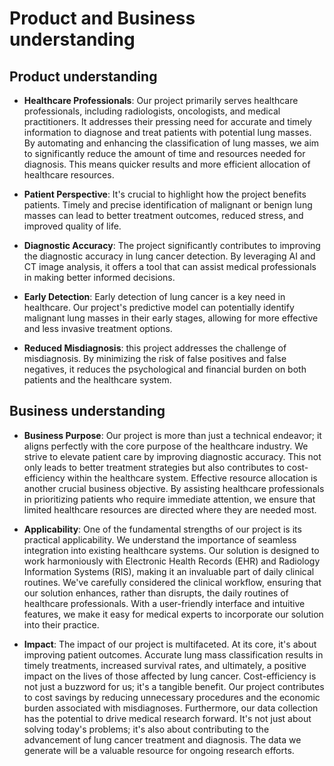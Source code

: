 # Product and Business understanding


## Product understanding

*	**Healthcare Professionals**: Our project primarily serves healthcare professionals, including radiologists, oncologists, and medical practitioners. It addresses their pressing need for accurate and timely information to diagnose and treat patients with potential lung masses. By automating and enhancing the classification of lung masses, we aim to significantly reduce the amount of time and resources needed for diagnosis. This means quicker results and more efficient allocation of healthcare resources.
  
*	**Patient Perspective**: It's crucial to highlight how the project benefits patients. Timely and precise identification of malignant or benign lung masses can lead to better treatment outcomes, reduced stress, and improved quality of life.
  
*	**Diagnostic Accuracy**: The project significantly contributes to improving the diagnostic accuracy in lung cancer detection. By leveraging AI and CT image analysis, it offers a tool that can assist medical professionals in making better informed decisions.
  
*	**Early Detection**: Early detection of lung cancer is a key need in healthcare. Our project's predictive model can potentially identify malignant lung masses in their early stages, allowing for more effective and less invasive treatment options.
  
*	**Reduced Misdiagnosis**: this project addresses the challenge of misdiagnosis. By minimizing the risk of false positives and false negatives, it reduces the psychological and financial burden on both patients and the healthcare system.


## Business understanding

*	**Business Purpose**: Our project is more than just a technical endeavor; it aligns perfectly with the core purpose of the healthcare industry. We strive to elevate patient care by improving diagnostic accuracy. This not only leads to better treatment strategies but also contributes to cost-efficiency within the healthcare system. Effective resource allocation is another crucial business objective. By assisting healthcare professionals in prioritizing patients who require immediate attention, we ensure that limited healthcare resources are directed where they are needed most.

*	**Applicability**: One of the fundamental strengths of our project is its practical applicability. We understand the importance of seamless integration into existing healthcare systems. Our solution is designed to work harmoniously with Electronic Health Records (EHR) and Radiology Information Systems (RIS), making it an invaluable part of daily clinical routines. We've carefully considered the clinical workflow, ensuring that our solution enhances, rather than disrupts, the daily routines of healthcare professionals. With a user-friendly interface and intuitive features, we make it easy for medical experts to incorporate our solution into their practice.

*	**Impact**: The impact of our project is multifaceted. At its core, it's about improving patient outcomes. Accurate lung mass classification results in timely treatments, increased survival rates, and ultimately, a positive impact on the lives of those affected by lung cancer. Cost-efficiency is not just a buzzword for us; it's a tangible benefit. Our project contributes to cost savings by reducing unnecessary procedures and the economic burden associated with misdiagnoses. Furthermore, our data collection has the potential to drive medical research forward. It's not just about solving today's problems; it's also about contributing to the advancement of lung cancer treatment and diagnosis. The data we generate will be a valuable resource for ongoing research efforts.

